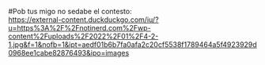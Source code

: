 #Pob tus migo no sedabe el contesto:  
https://external-content.duckduckgo.com/iu/?u=https%3A%2F%2Fnotinerd.com%2Fwp-content%2Fuploads%2F2022%2F01%2F4-2-1.jpg&f=1&nofb=1&ipt=aedf01b6b7fa0afa2c20cf5538f1789464a5f4923929d0968ee1cabe82876493&ipo=images
